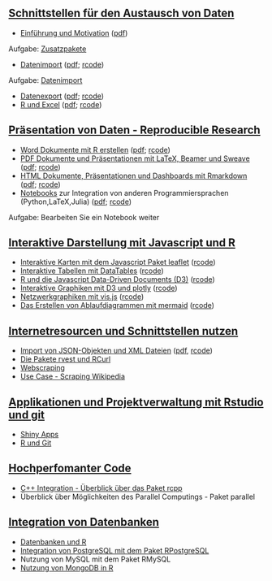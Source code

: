 ## [Schnittstellen für den Austausch von Daten](https://github.com/Japhilko/RInterfaces/blob/master/slides/RInterfaces_all2g_1.md)

- [Einführung und Motivation](https://github.com/Japhilko/RInterfaces/blob/master/slides/Intro.Rmd) ([pdf](slides/Intro.pdf))

Aufgabe: [Zusatzpakete](https://github.com/Japhilko/RInterfaces/blob/master/tutorial/Aufgabe_Zusatzpakete.md)

- [Datenimport](https://github.com/Japhilko/RInterfaces/tree/master/slides/Datenimport.md) ([pdf](https://github.com/Japhilko/RInterfaces/tree/master/slides/Datenimport.pdf);  [rcode](https://github.com/Japhilko/RInterfaces/tree/master/slides/Datenimport.R))

Aufgabe: [Datenimport](https://github.com/Japhilko/RInterfaces/blob/master/tutorial/Aufgabe_Datenimport.md)

- [Datenexport](https://github.com/Japhilko/RInterfaces/tree/master/slides/Datenexport.md) ([pdf](slides/Datenexport.pdf);  [rcode](https://github.com/Japhilko/RInterfaces/tree/master/slides/Datenexport.R)) 
- [R und Excel](https://github.com/Japhilko/RInterfaces/tree/master/slides/Rexcel.md) ([pdf](Rexcel.pdf);  [rcode](https://github.com/Japhilko/RInterfaces/tree/master/slides/Rexcel.R))



## [Präsentation von Daten - Reproducible Research](https://github.com/Japhilko/RInterfaces/blob/master/slides/RInterfaces_all2g_2.md)

- [Word Dokumente mit R erstellen](https://github.com/Japhilko/RInterfaces/tree/master/slides/R2word.md) ([pdf](https://github.com/Japhilko/RInterfaces/tree/master/slides/R2word.pdf);  [rcode](https://github.com/Japhilko/RInterfaces/tree/master/slides/R2word.R))
-	[PDF Dokumente und Präsentationen mit LaTeX, Beamer und Sweave](https://github.com/Japhilko/RInterfaces/tree/master/slides/R2pdf.md) ([pdf](slides/R2pdf.pdf);  [rcode](https://github.com/Japhilko/RInterfaces/tree/master/slides/R2pdf.R))
-	[HTML Dokumente, Präsentationen und Dashboards mit Rmarkdown](https://github.com/Japhilko/RInterfaces/tree/master/slides/Rmarkdown.md) ([pdf](https://github.com/Japhilko/RInterfaces/tree/master/slides/Rmarkdown.pdf);  [rcode](https://github.com/Japhilko/RInterfaces/tree/master/slides/Rmarkdown.R))
- [Notebooks](https://github.com/Japhilko/RInterfaces/tree/master/slides/Notebooks.md) zur Integration von anderen Programmiersprachen (Python,LaTeX,Julia) ([pdf](https://github.com/Japhilko/RInterfaces/tree/master/slides/Notebooks.pdf);  [rcode](https://github.com/Japhilko/RInterfaces/tree/master/slides/Notebooks.R))

Aufgabe: Bearbeiten Sie ein Notebook weiter

## [Interaktive Darstellung mit Javascript und R](https://github.com/Japhilko/RInterfaces/blob/master/slides/RInterfaces_all2g_3.md)

-	[Interaktive Karten mit dem Javascript Paket leaflet](https://github.com/Japhilko/RInterfaces/blob/master/slides/leaflet.md) ([rcode](https://github.com/Japhilko/RInterfaces/tree/master/slides/leaflet.R))
-	[Interaktive Tabellen mit DataTables](https://github.com/Japhilko/RInterfaces/blob/master/slides/DataTables.md) ([rcode](https://github.com/Japhilko/RInterfaces/tree/master/slides/DataTables.R))
-	[R und die Javascript Data-Driven Documents (D3)](https://github.com/Japhilko/RInterfaces/blob/master/slides/D3.md) ([rcode](https://github.com/Japhilko/RInterfaces/tree/master/slides/D3.R))
-	[Interaktive Graphiken mit D3 und plotly](https://github.com/Japhilko/RInterfaces/blob/master/slides/plotly.md) ([rcode](https://github.com/Japhilko/RInterfaces/tree/master/slides/plotly.R))
-	[Netzwerkgraphiken mit vis.js](https://github.com/Japhilko/RInterfaces/blob/master/slides/visNetwork.md) ([rcode](https://github.com/Japhilko/RInterfaces/tree/master/slides/visNetwork.R))
-	[Das Erstellen von Ablaufdiagrammen mit mermaid](https://github.com/Japhilko/RInterfaces/blob/master/slides/mermaid.md) ([rcode](https://github.com/Japhilko/RInterfaces/tree/master/slides/mermaid.R))



## [Internetresourcen und Schnittstellen nutzen](https://github.com/Japhilko/RInterfaces/blob/master/slides/RInterfaces_all2g_4.md)

-	[Import von JSON-Objekten und XML Dateien](https://github.com/Japhilko/RInterfaces/tree/master/slides/rapis.Rmd) ([pdf](https://github.com/Japhilko/RInterfaces/tree/master/slides/rapis.pdf), [rcode](slides/rapis.pdf))
- [Die Pakete rvest und RCurl](https://github.com/Japhilko/RInterfaces/tree/master/slides/rvest.Rmd)
- [Webscraping](https://github.com/Japhilko/RInterfaces/blob/master/slides/Webscraping.md)
- [Use Case - Scraping Wikipedia](https://github.com/Japhilko/RInterfaces/tree/master/slides/ScrapingWikipedia.Rmd)


## [Applikationen und Projektverwaltung mit Rstudio und git](https://github.com/Japhilko/RInterfaces/blob/master/slides/RInterfaces_all2g_5.md)

- [Shiny Apps](https://github.com/Japhilko/RInterfaces/blob/master/slides/shiny.md)
- [R und Git](https://github.com/Japhilko/RInterfaces/tree/master/slides/Rgit.Rmd)

## [Hochperfomanter Code](https://github.com/Japhilko/RInterfaces/blob/master/slides/RInterfaces_all2g_6.md)

-	[C++ Integration - Überblick über das Paket rcpp](https://github.com/Japhilko/RInterfaces/blob/master/slides/rcpp.md)
-	Überblick über Möglichkeiten des Parallel Computings - Paket parallel

## [Integration von Datenbanken](https://github.com/Japhilko/RInterfaces/blob/master/slides/RInterfaces_all2g_7.md)

- [Datenbanken und R](https://github.com/Japhilko/RInterfaces/blob/master/slides/Datenbanken.md)
-	[Integration von PostgreSQL mit dem Paket 
RPostgreSQL](https://github.com/Japhilko/RInterfaces/blob/master/slides/RPostgreSQL.md)
-	Nutzung von MySQL mit dem Paket RMySQL
-	[Nutzung von MongoDB in R](https://github.com/Japhilko/RInterfaces/blob/master/slides/Rmongodb.md)




